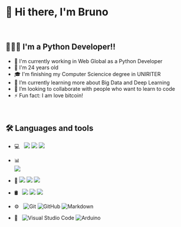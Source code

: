 # 👋 Hi there, I'm  Bruno

<br/>

##  👨🏻‍💻 I'm a Python Developer!!
- 🔭 I'm currently working in Web Global as a Python Developer
- 🎂 I'm 24 years old 
- 🎓 I'm finishing my Computer Sciencice degree in UNIRITER
- 🌱 I’m currently learning more about Big Data and Deep Learning
- 👯 I’m looking to collaborate with people who want to learn to code
- ⚡ Fun fact: I am love bitcoin!

<br/>

## 🛠 Languages and tools 
   
- 💻 &nbsp;
  ![](https://img.shields.io/badge/Python-3776AB??style=flat&logo=python&logoColor=white)
  ![](https://img.shields.io/badge/JavaScript-323330?style=for-the-badge&logo=javascript&logoColor=F7DF1E)
  ![](https://img.shields.io/badge/R-276DC3?style=for-the-badge&logo=r&logoColor=white)
  
- 📊 &nbsp;   
  ![]([https://img.shields.io/badge/-Excel-333333?style=flat&logo=microsoft-excel](https://img.shields.io/badge/Microsoft_Excel-217346?style=for-the-badge&logo=microsoft-excel&logoColor=white))
  
- 🤖
  ![](https://img.shields.io/badge/-ScikitLearn-333333?style=flat&logo=scikit-learn)
  ![](https://img.shields.io/badge/ScikitLearn-FF6F00?style=for-the-badge&logo=scikitlearn&logoColor=white)
  ![](https://img.shields.io/badge/TensorFlow-FF6F00?style=for-the-badge&logo=tensorflow&logoColor=white)
  
- 🛢 &nbsp; 
  ![](https://img.shields.io/badge/PostgreSQL-316192?style=for-the-badge&logo=postgresql&logoColor=white)
  ![](https://img.shields.io/badge/Elastic_Search-005571?style=for-the-badge&logo=elasticsearch&logoColor=white)
  ![](https://img.shields.io/badge/Neo4j-018bff?style=for-the-badge&logo=neo4j&logoColor=white)
  
- ⚙️ &nbsp;
  ![Git](https://img.shields.io/badge/-Git-333333?style=flat&logo=git)
  ![GitHub](https://img.shields.io/badge/-GitHub-333333?style=flat&logo=github)
  ![Markdown](https://img.shields.io/badge/-Markdown-333333?style=flat&logo=markdown)
- 🔧 &nbsp;
  ![Visual Studio Code](https://img.shields.io/badge/-VS%20Code-333333?style=flat&logo=visual-studio-code&logoColor=007ACC)
  ![Arduino](https://img.shields.io/badge/-Arduino-333333?style=flat&logo=Arduino)

<!--
**FingerBruno/FingerBruno** is a ✨ _special_ ✨ repository because its `README.md` (this file) appears on your GitHub profile.


